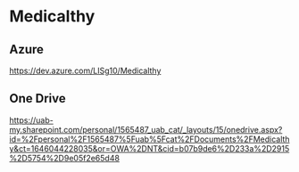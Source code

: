 # Medicalthy

## Azure
https://dev.azure.com/LISg10/Medicalthy

## One Drive
https://uab-my.sharepoint.com/personal/1565487_uab_cat/_layouts/15/onedrive.aspx?id=%2Fpersonal%2F1565487%5Fuab%5Fcat%2FDocuments%2FMedicalthy&ct=1646044228035&or=OWA%2DNT&cid=b07b9de6%2D233a%2D2915%2D5754%2D9e05f2e65d48
